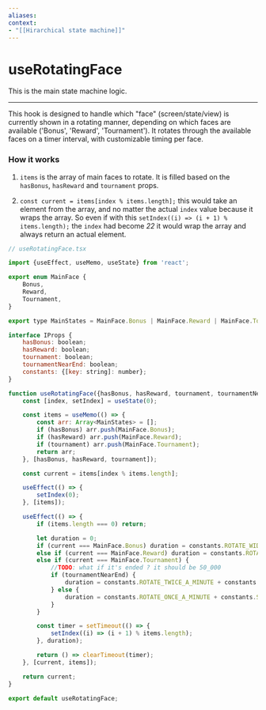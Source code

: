 ```yaml
---
aliases:
context:
- "[[Hirarchical state machine]]"
---
```


# useRotatingFace

This is the main state machine logic.

---
This hook is designed to handle which "face" (screen/state/view) is currently shown in a rotating manner, depending on which faces are available ('Bonus', 'Reward', 'Tournament'). It rotates through the available faces on a timer interval, with customizable timing per face.


### How it works

1. `items` is the array of main faces to rotate. It is filled based on the `hasBonus`, `hasReward` and `tournament` props.

2. `const current = items[index % items.length];` this would take an element from the array, and no matter the actual `index` value because it wraps the array. So even if with this `setIndex((i) => (i + 1) % items.length);` the `index` had become *22* it would wrap the array and always return an actual element.



``` js
// useRotatingFace.tsx 

import {useEffect, useMemo, useState} from 'react';

export enum MainFace {
    Bonus,
    Reward,
    Tournament,
}

export type MainStates = MainFace.Bonus | MainFace.Reward | MainFace.Tournament;

interface IProps {
    hasBonus: boolean;
    hasReward: boolean;
    tournament: boolean;
    tournamentNearEnd: boolean;
    constants: {[key: string]: number};
}

function useRotatingFace({hasBonus, hasReward, tournament, tournamentNearEnd, constants}: IProps) {
    const [index, setIndex] = useState(0);

    const items = useMemo(() => {
        const arr: Array<MainStates> = [];
        if (hasBonus) arr.push(MainFace.Bonus);
        if (hasReward) arr.push(MainFace.Reward);
        if (tournament) arr.push(MainFace.Tournament);
        return arr;
    }, [hasBonus, hasReward, tournament]);

    const current = items[index % items.length];

    useEffect(() => {
        setIndex(0);
    }, [items]);

    useEffect(() => {
        if (items.length === 0) return;

        let duration = 0;
        if (current === MainFace.Bonus) duration = constants.ROTATE_WIDGET_BONUS_TIME;
        else if (current === MainFace.Reward) duration = constants.ROTATE_WIDGET_REWARD_TIME;
        else if (current === MainFace.Tournament) {
            //TODO: what if it's ended ? it should be 50_000
            if (tournamentNearEnd) {
                duration = constants.ROTATE_TWICE_A_MINUTE + constants.SHOW_ENDS_IN_TIME;
            } else {
                duration = constants.ROTATE_ONCE_A_MINUTE + constants.SHOW_ENDS_IN_TIME;
            }
        }

        const timer = setTimeout(() => {
            setIndex((i) => (i + 1) % items.length);
        }, duration);

        return () => clearTimeout(timer);
    }, [current, items]);

    return current;
}

export default useRotatingFace;
```
